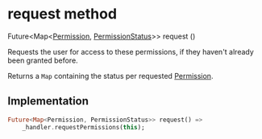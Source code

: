 


# request method








Future&lt;Map&lt;[Permission](../../zego_uikit_prebuilt_live_audio_room/Permission-class.md), [PermissionStatus](../../zego_uikit_prebuilt_live_audio_room/PermissionStatus.md)>> request
()





<p>Requests the user for access to these permissions, if they haven't already
been granted before.</p>
<p>Returns a <code>Map</code> containing the status per requested <a href="../../zego_uikit_prebuilt_live_audio_room/Permission-class.md">Permission</a>.</p>



## Implementation

```dart
Future<Map<Permission, PermissionStatus>> request() =>
    _handler.requestPermissions(this);
```







